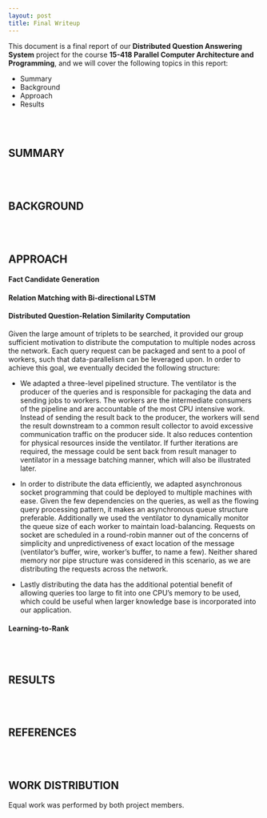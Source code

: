 ```yaml
---
layout: post
title: Final Writeup
---
```


This document is a final report of our **Distributed Question Answering System** project for the course **15-418 Parallel Computer Architecture and Programming**, 
and we will cover the following topics in this report:
* Summary
* Background
* Approach
* Results

<br><br>

## SUMMARY
<br><br>



## BACKGROUND
<br><br>




## APPROACH
#### Fact Candidate Generation



#### Relation Matching with Bi-directional LSTM



#### Distributed Question-Relation Similarity Computation
Given the large amount of triplets to be searched, it provided our group sufficient motivation to distribute the computation to multiple nodes across the network. Each query request can be packaged and sent to a pool of workers, such that data-parallelism can be leveraged upon. In order to achieve this goal, we eventually decided the following structure:

* We adapted a three-level pipelined structure. The ventilator is the producer of the queries and is responsible for packaging the data and sending jobs to workers. The workers are the intermediate consumers of the pipeline and are accountable of the most CPU intensive work. Instead of sending the result back to the producer, the workers will send the result downstream to a common result collector to avoid excessive communication traffic on the producer side. It also reduces contention for physical resources inside the ventilator. If further iterations are required, the message could be sent back from result manager to ventilator in a message batching manner, which will also be illustrated later.

* In order to distribute the data efficiently, we adapted asynchronous socket programming that could be deployed to multiple machines with ease. Given the few dependencies on the queries, as well as the flowing query processing pattern, it makes an asynchronous queue structure preferable. Additionally we used the ventilator to dynamically monitor the queue size of each worker to maintain load-balancing. Requests on socket are scheduled in a round-robin manner out of the concerns of simplicity and unpredictiveness of exact location of the message (ventilator’s buffer, wire, worker’s buffer, to name a few). Neither shared memory nor pipe structure was considered in this scenario, as we are distributing the requests across the network.

* Lastly distributing the data has the additional potential benefit of allowing queries too large to fit into one CPU’s memory to be used, which could be useful when larger knowledge base is incorporated into our application.


#### Learning-to-Rank

<br><br>



## RESULTS
<br><br>



## REFERENCES
<br><br>

## WORK DISTRIBUTION
Equal work was performed by both project members.
<br><br>

